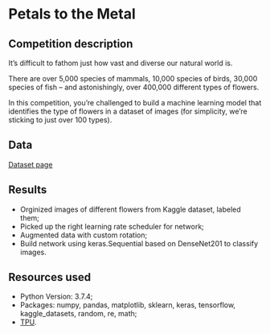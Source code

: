 # Petals to the Metal

## Competition description

It’s difficult to fathom just how vast and diverse our natural world is.

There are over 5,000 species of mammals, 10,000 species of birds, 30,000 species of fish – and astonishingly, over 400,000 different types of flowers.

In this competition, you’re challenged to build a machine learning model that identifies the type of flowers in a dataset of images (for simplicity, we’re sticking to just over 100 types).

## Data

[Dataset page](https://www.kaggle.com/c/tpu-getting-started/data)

## Results

+ Orginized images of different flowers from Kaggle dataset, labeled them;
+ Picked up the right learning rate scheduler for network;
+ Augmented data with custom rotation;
+ Build network using keras.Sequential based on DenseNet201 to classify images.

## Resources used

+ Python Version: 3.7.4;
+ Packages: numpy, pandas, matplotlib, sklearn, keras, tensorflow, kaggle_datasets, random, re, math;
+ [TPU](https://cloud.google.com/tpu/docs).
